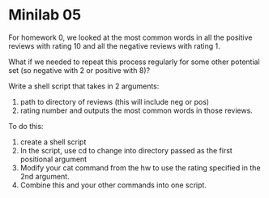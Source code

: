 # Minilab 05

For homework 0, we looked at the most common words
in all the positive reviews with rating 10 and all
the negative reviews with rating 1.

What if we needed to repeat this process regularly
for some other potential set (so negative with 2 or
positive with 8)?

Write a shell script that takes in 2 arguments:
1. path to directory of reviews (this will include
   neg or pos)
2. rating number
and outputs the most common words in those reviews.

To do this:
1. create a shell script
2. In the script, use cd to change into directory
   passed as the first positional argument
3. Modify your cat command from the hw to use the rating
   specified in the 2nd argument. 
3. Combine this and your other commands into one script.


